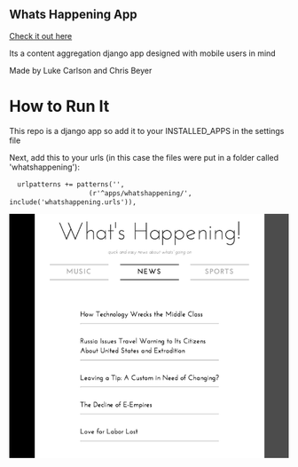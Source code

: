 Whats Happening App
-------------------
[Check it out here](www.jlukecarlson.com/apps/whatshappening)

Its a content aggregation django app designed with mobile users in mind

Made by Luke Carlson and Chris Beyer

How to Run It
=============

This repo is a django app so add it to your INSTALLED_APPS in the settings file

Next, add this to your urls (in this case the files were put in a folder called 'whatshappening'):


      urlpatterns += patterns('',
                        (r'^apps/whatshappening/', include('whatshappening.urls')),

![Screenshot of the app](static/app-photo.png)